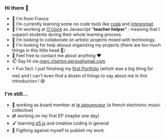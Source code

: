 ### Hi there 👋

- 🥖 I'm from France
- 🌱 I’m currently learning some no code tools like [coda](https://coda.io/docs) and [integromat](https://www.integromat.com/en).
- 🔭 I'm working at [O'clock](https://oclock.io/) as Javascript "**teacher helper**" : meaning that I support students during their whole learning process.
- 👯 I’m looking to collaborate on artistic projects mixed with technology.  
- 🤔 I'm looking for help abouut organizing my projects (there are too much things in this little head 🤣)
- 💬 Feel free to contact me about anything ❤️
- 📫 Say Hi via marc.charton.perso@gmail.com
- ⚡ Fun fact: I just finishing my [first Portfolio](https://marc-charton.carrd.co/) (which was a big thing for me) and I can't even find a dozen of things to say about me in this introduction  ! 😅

### I'm still...

- 🎵 working as board member at [le séquenceur](https://www.lesequenceur.fr/) (a french electronic music collective)
- 💿 working on my first EP (maybe one day)
- 🖌️ learning [p5.js](https://p5js.org/) and creative coding in general
- 💪 Figthing against myself to publish my work
